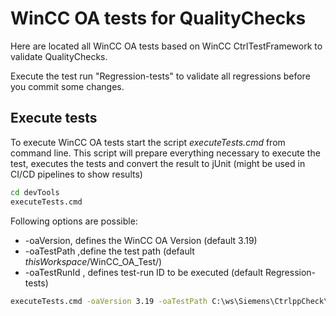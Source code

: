 # WinCC OA tests for QualityChecks

Here are located all WinCC OA tests based on WinCC CtrlTestFramework to validate QualityChecks.

Execute the test run "Regression-tests" to validate all regressions before you commit some changes.

## Execute tests

To execute WinCC OA tests start the script *executeTests.cmd* from command line.
This script will prepare everything necessary to execute the test, executes the tests and convert the result to jUnit (might be used in CI/CD pipelines to show results)

``` bat
cd devTools
executeTests.cmd
```

Following options are possible:

+ -oaVersion, defines the WinCC OA Version (default 3.19)
+ -oaTestPath ,define the test path (default *thisWorkspace*/WinCC_OA_Test/)
+ -oaTestRunId , defines test-run ID to be executed (default Regression-tests)

``` bat
executeTests.cmd -oaVersion 3.19 -oaTestPath C:\ws\Siemens\CtrlppCheck\WinCC_OA_Test\ -oaTestRunId Regression-tests
```
